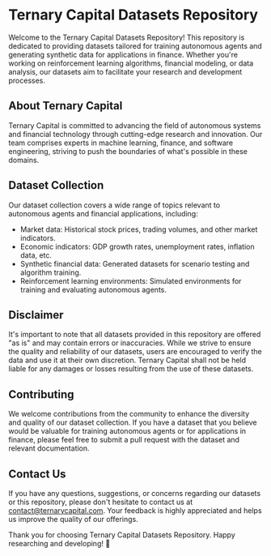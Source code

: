 # Ternary Capital Datasets Repository

Welcome to the Ternary Capital Datasets Repository! This repository is dedicated to providing datasets tailored for training autonomous agents and generating synthetic data for applications in finance. Whether you're working on reinforcement learning algorithms, financial modeling, or data analysis, our datasets aim to facilitate your research and development processes.

## About Ternary Capital

Ternary Capital is committed to advancing the field of autonomous systems and financial technology through cutting-edge research and innovation. Our team comprises experts in machine learning, finance, and software engineering, striving to push the boundaries of what's possible in these domains.

## Dataset Collection

Our dataset collection covers a wide range of topics relevant to autonomous agents and financial applications, including:

- Market data: Historical stock prices, trading volumes, and other market indicators.
- Economic indicators: GDP growth rates, unemployment rates, inflation data, etc.
- Synthetic financial data: Generated datasets for scenario testing and algorithm training.
- Reinforcement learning environments: Simulated environments for training and evaluating autonomous agents.

## Disclaimer

It's important to note that all datasets provided in this repository are offered "as is" and may contain errors or inaccuracies. While we strive to ensure the quality and reliability of our datasets, users are encouraged to verify the data and use it at their own discretion. Ternary Capital shall not be held liable for any damages or losses resulting from the use of these datasets.

## Contributing

We welcome contributions from the community to enhance the diversity and quality of our dataset collection. If you have a dataset that you believe would be valuable for training autonomous agents or for applications in finance, please feel free to submit a pull request with the dataset and relevant documentation.

## Contact Us

If you have any questions, suggestions, or concerns regarding our datasets or this repository, please don't hesitate to contact us at [contact@ternarycapital.com](mailto:contact@ternary.asia). Your feedback is highly appreciated and helps us improve the quality of our offerings.

Thank you for choosing Ternary Capital Datasets Repository. 
Happy researching and developing! 🚀
